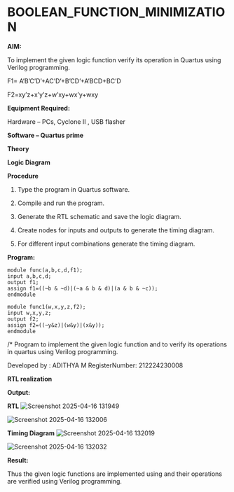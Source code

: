 # BOOLEAN_FUNCTION_MINIMIZATION

**AIM:**

To implement the given logic function verify its operation in Quartus using Verilog programming.

F1= A’B’C’D’+AC’D’+B’CD’+A’BCD+BC’D 

F2=xy’z+x’y’z+w’xy+wx’y+wxy

**Equipment Required:**

Hardware – PCs, Cyclone II , USB flasher

**Software – Quartus prime**

**Theory**

**Logic Diagram**

**Procedure**

1.	Type the program in Quartus software.

2.	Compile and run the program.

3.	Generate the RTL schematic and save the logic diagram.

4.	Create nodes for inputs and outputs to generate the timing diagram.

5.	For different input combinations generate the timing diagram.


**Program:**
```
module func(a,b,c,d,f1); 
input a,b,c,d; 
output f1; 
assign f1=((~b & ~d)|(~a & b & d)|(a & b & ~c)); 
endmodule

module func1(w,x,y,z,f2);
input w,x,y,z;
output f2;
assign f2=((~y&z)|(w&y)|(x&y));
endmodule
```

/* Program to implement the given logic function and to verify its operations in quartus using Verilog programming. 

Developed by : ADITHYA M
RegisterNumber: 212224230008


**RTL realization**

**Output:**

**RTL**
![Screenshot 2025-04-16 131949](https://github.com/user-attachments/assets/e85fcf0e-96d5-491f-bcbf-f09efae568d9)

![Screenshot 2025-04-16 132006](https://github.com/user-attachments/assets/fe22daf9-5b53-4f2a-89bc-d178df5d55b1)


**Timing Diagram**
![Screenshot 2025-04-16 132019](https://github.com/user-attachments/assets/9f9a1d83-a8f6-4ca5-8485-73d929bb3d32)

![Screenshot 2025-04-16 132032](https://github.com/user-attachments/assets/e5b6da23-879e-458b-ae00-ebf2cf9912b0)

**Result:**

Thus the given logic functions are implemented using and their operations are verified using Verilog programming.

